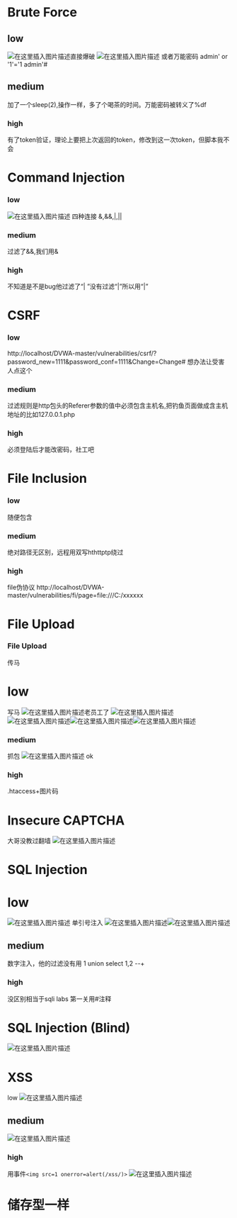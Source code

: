 ﻿
# Brute Force
## low
![在这里插入图片描述](https://img-blog.csdnimg.cn/20200803004120567.png?x-oss-process=image/watermark,type_ZmFuZ3poZW5naGVpdGk,shadow_10,text_aHR0cHM6Ly9ibG9nLmNzZG4ubmV0L3FxXzMwMzY1NTEx,size_16,color_FFFFFF,t_70)直接爆破
![在这里插入图片描述](https://img-blog.csdnimg.cn/20200803004304481.png?x-oss-process=image/watermark,type_ZmFuZ3poZW5naGVpdGk,shadow_10,text_aHR0cHM6Ly9ibG9nLmNzZG4ubmV0L3FxXzMwMzY1NTEx,size_16,color_FFFFFF,t_70)
或者万能密码
admin' or '1'='1
admin'#
## medium
加了一个sleep(2),操作一样，多了个喝茶的时间。万能密码被转义了%df
### high
有了token验证，理论上要把上次返回的token，修改到这一次token，但脚本我不会

# Command Injection
### low
![在这里插入图片描述](https://img-blog.csdnimg.cn/20200803014059268.png?x-oss-process=image/watermark,type_ZmFuZ3poZW5naGVpdGk,shadow_10,text_aHR0cHM6Ly9ibG9nLmNzZG4ubmV0L3FxXzMwMzY1NTEx,size_16,color_FFFFFF,t_70)
四种连接
&,&&,|,||
### medium
过滤了&&,我们用&
### high
不知道是不是bug他过滤了“| ”没有过滤“|”所以用“|”
# CSRF
### low
http://localhost/DVWA-master/vulnerabilities/csrf/?password_new=1111&password_conf=1111&Change=Change#
想办法让受害人点这个
### medium
过滤规则是http包头的Referer参数的值中必须包含主机名,把钓鱼页面做成含主机地址的比如127.0.0.1.php
### high
必须登陆后才能改密码，社工吧
# File Inclusion
### low
随便包含
### medium
绝对路径无区别，远程用双写hthttptp绕过
### high
file伪协议
http://localhost/DVWA-master/vulnerabilities/fi/page=file:///C:/xxxxxx
# File Upload
### File Upload
传马
# low
写马
![在这里插入图片描述](https://img-blog.csdnimg.cn/20200803021333965.png?x-oss-process=image/watermark,type_ZmFuZ3poZW5naGVpdGk,shadow_10,text_aHR0cHM6Ly9ibG9nLmNzZG4ubmV0L3FxXzMwMzY1NTEx,size_16,color_FFFFFF,t_70)老员工了
![在这里插入图片描述](https://img-blog.csdnimg.cn/20200803021433380.png)
![在这里插入图片描述](https://img-blog.csdnimg.cn/20200803021542872.png?x-oss-process=image/watermark,type_ZmFuZ3poZW5naGVpdGk,shadow_10,text_aHR0cHM6Ly9ibG9nLmNzZG4ubmV0L3FxXzMwMzY1NTEx,size_16,color_FFFFFF,t_70)![在这里插入图片描述](https://img-blog.csdnimg.cn/20200803021924346.png?x-oss-process=image/watermark,type_ZmFuZ3poZW5naGVpdGk,shadow_10,text_aHR0cHM6Ly9ibG9nLmNzZG4ubmV0L3FxXzMwMzY1NTEx,size_16,color_FFFFFF,t_70)![在这里插入图片描述](https://img-blog.csdnimg.cn/20200803022112162.png?x-oss-process=image/watermark,type_ZmFuZ3poZW5naGVpdGk,shadow_10,text_aHR0cHM6Ly9ibG9nLmNzZG4ubmV0L3FxXzMwMzY1NTEx,size_16,color_FFFFFF,t_70)

### medium
抓包
![在这里插入图片描述](https://img-blog.csdnimg.cn/20200803022436975.png?x-oss-process=image/watermark,type_ZmFuZ3poZW5naGVpdGk,shadow_10,text_aHR0cHM6Ly9ibG9nLmNzZG4ubmV0L3FxXzMwMzY1NTEx,size_16,color_FFFFFF,t_70)
ok
### high
.htaccess+图片码
# Insecure CAPTCHA
大哥没教过翻墙
![在这里插入图片描述](https://img-blog.csdnimg.cn/20200803024413454.png?x-oss-process=image/watermark,type_ZmFuZ3poZW5naGVpdGk,shadow_10,text_aHR0cHM6Ly9ibG9nLmNzZG4ubmV0L3FxXzMwMzY1NTEx,size_16,color_FFFFFF,t_70)

# SQL Injection
# low
![在这里插入图片描述](https://img-blog.csdnimg.cn/20200803024705704.png?x-oss-process=image/watermark,type_ZmFuZ3poZW5naGVpdGk,shadow_10,text_aHR0cHM6Ly9ibG9nLmNzZG4ubmV0L3FxXzMwMzY1NTEx,size_16,color_FFFFFF,t_70)
单引号注入
![在这里插入图片描述](https://img-blog.csdnimg.cn/20200803024727949.png)![在这里插入图片描述](https://img-blog.csdnimg.cn/20200803032145672.png?x-oss-process=image/watermark,type_ZmFuZ3poZW5naGVpdGk,shadow_10,text_aHR0cHM6Ly9ibG9nLmNzZG4ubmV0L3FxXzMwMzY1NTEx,size_16,color_FFFFFF,t_70)
## medium
数字注入，他的过滤没有用
1 union select 1,2 --+
### high 
没区别相当于sqli labs 第一关用#注释

# SQL Injection (Blind)
![在这里插入图片描述](https://img-blog.csdnimg.cn/20200803033302593.png?x-oss-process=image/watermark,type_ZmFuZ3poZW5naGVpdGk,shadow_10,text_aHR0cHM6Ly9ibG9nLmNzZG4ubmV0L3FxXzMwMzY1NTEx,size_16,color_FFFFFF,t_70)
# XSS
low
![在这里插入图片描述](https://img-blog.csdnimg.cn/20200803033750480.png?x-oss-process=image/watermark,type_ZmFuZ3poZW5naGVpdGk,shadow_10,text_aHR0cHM6Ly9ibG9nLmNzZG4ubmV0L3FxXzMwMzY1NTEx,size_16,color_FFFFFF,t_70)
## medium
![在这里插入图片描述](https://img-blog.csdnimg.cn/20200803034054223.png?x-oss-process=image/watermark,type_ZmFuZ3poZW5naGVpdGk,shadow_10,text_aHR0cHM6Ly9ibG9nLmNzZG4ubmV0L3FxXzMwMzY1NTEx,size_16,color_FFFFFF,t_70)
### high
用事件`<img src=1 onerror=alert(/xss/)>`
![在这里插入图片描述](https://img-blog.csdnimg.cn/20200803034152142.png?x-oss-process=image/watermark,type_ZmFuZ3poZW5naGVpdGk,shadow_10,text_aHR0cHM6Ly9ibG9nLmNzZG4ubmV0L3FxXzMwMzY1NTEx,size_16,color_FFFFFF,t_70)
# 储存型一样


































